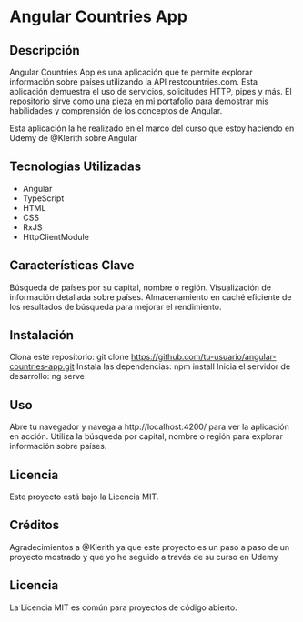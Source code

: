 # Angular Countries App

## Descripción
Angular Countries App es una aplicación que te permite explorar información sobre países utilizando la API restcountries.com. Esta aplicación demuestra el uso de servicios, solicitudes HTTP, pipes y más. El repositorio sirve como una pieza en mi portafolio para demostrar mis habilidades y comprensión de los conceptos de Angular.

Esta aplicación la he realizado en el marco del curso que estoy haciendo en Udemy de @Klerith sobre Angular

## Tecnologías Utilizadas
- Angular
- TypeScript
- HTML
- CSS
- RxJS
- HttpClientModule

## Características Clave
Búsqueda de países por su capital, nombre o región.
Visualización de información detallada sobre países.
Almacenamiento en caché eficiente de los resultados de búsqueda para mejorar el rendimiento.

## Instalación
Clona este repositorio: git clone https://github.com/tu-usuario/angular-countries-app.git
Instala las dependencias: npm install
Inicia el servidor de desarrollo: ng serve

## Uso
Abre tu navegador y navega a http://localhost:4200/ para ver la aplicación en acción.
Utiliza la búsqueda por capital, nombre o región para explorar información sobre países.

## Licencia
Este proyecto está bajo la Licencia MIT.

## Créditos
Agradecimientos a @Klerith ya que este proyecto es un paso a paso de un proyecto mostrado y que yo he seguido a través de su curso en Udemy

## Licencia
La Licencia MIT es común para proyectos de código abierto.
